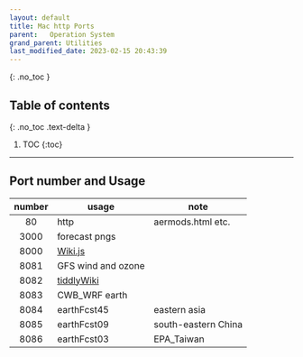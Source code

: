 ```yaml
---
layout: default
title: Mac http Ports
parent:   Operation System
grand_parent: Utilities
last_modified_date: 2023-02-15 20:43:39
---
```


{: .no_toc }

## Table of contents
{: .no_toc .text-delta }

1. TOC 
{:toc}

---

## Port number and Usage

number|usage|note
:-:|-|-
80|http|aermods.html etc.
3000|forecast pngs|
8000|[Wiki.js]()|
8081|GFS wind and ozone|
8082|[tiddlyWiki]()|
8083|CWB_WRF earth|
8084|earthFcst45|eastern asia
8085|earthFcst09|south-eastern China
8086|earthFcst03|EPA_Taiwan 
